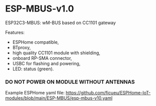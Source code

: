 # ESP-MBUS-v1.0
ESP32C3-MBUS: wM-BUS based on CC1101 gateway

Features:
* ESPHome compatible,
* BTproxy,
* high quality CC1101 module with shielding,
* onboard RP-SMA connector,
* USBC for flashing and powering,
* LED: status (green).


### DO NOT POWER ON MODULE WITHOUT ANTENNAS

Example ESPHome yaml file: https://github.com/ficueu/ESPHome-IoT-modules/blob/main/ESP-MBUS/esp-mbus-v10.yaml


